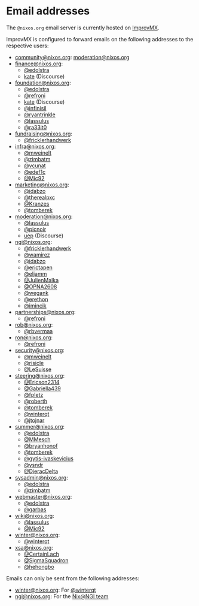 # Email addresses

The `@nixos.org` email server is currently hosted on [ImprovMX](https://improvmx.com/).

ImprovMX is configured to forward emails on the following addresses to the respective users:
- community@nixos.org: moderation@nixos.org
- finance@nixos.org:
  - [@edolstra](https://github.com/edolstra)
  - [kate](https://discourse.nixos.org/u/kate) (Discourse)
- foundation@nixos.org:
  - [@edolstra](https://github.com/edolstra)
  - [@refroni](https://github.com/refroni)
  - [kate](https://discourse.nixos.org/u/kate) (Discourse)
  - [@infinisil](https://github.com/infinisil)
  - [@ryantrinkle](https://github.com/ryantrinkle)
  - [@lassulus](https://github.com/lassulus)
  - [@ra33it0](https://github.com/ra33it0)
- fundraising@nixos.org:
  - [@fricklerhandwerk](https://github.com/fricklerhandwerk)
- infra@nixos.org:
  - [@mweinelt](https://github.com/mweinelt)
  - [@zimbatm](https://github.com/zimbatm)
  - [@vcunat](https://github.com/vcunat)
  - [@edef1c](https://github.com/edef1c)
  - [@Mic92](https://github.com/Mic92)
- marketing@nixos.org:
  - [@idabzo](https://github.com/idabzo)
  - [@therealpxc](https://github.com/therealpxc)
  - [@Kranzes](https://github.com/Kranzes)
  - [@tomberek](https://github.com/tomberek)
- moderation@nixos.org:
  - [@lassulus](https://github.com/lassulus)
  - [@picnoir](https://github.com/picnoir)
  - [uep](https://discourse.nixos.org/u/uep) (Discourse)
- ngi@nixos.org:
  - [@fricklerhandwerk](https://github.com/fricklerhandwerk)
  - [@wamirez](https://github.com/wamirez)
  - [@idabzo](https://github.com/idabzo)
  - [@erictapen](https://github.com/erictapen)
  - [@eljamm](https://github.com/eljamm)
  - [@JulienMalka](https://github.com/JulienMalka)
  - [@OPNA2608](https://github.com/OPNA2608)
  - [@wegank](https://github.com/wegank)
  - [@erethon](https://github.com/erethon)
  - [@imincik](https://github.com/imincik)
- partnerships@nixos.org:
  - [@refroni](https://github.com/refroni)
- rob@nixos.org:
  - [@rbvermaa](https://github.com/rbvermaa)
- ron@nixos.org:
  - [@refroni](https://github.com/refroni)
- security@nixos.org:
  - [@mweinelt](https://github.com/mweinelt)
  - [@risicle](https://github.com/risicle)
  - [@LeSuisse](https://github.com/LeSuisse)
- steering@nixos.org:
  - [@Ericson2314](https://github.com/Ericson2314)
  - [@Gabriella439](https://github.com/Gabriella439)
  - [@fpletz](https://github.com/fpletz)
  - [@roberth](https://github.com/roberth)
  - [@tomberek](https://github.com/tomberek)
  - [@winterqt](https://github.com/winterqt)
  - [@jtojnar](https://github.com/jtojnar)
- summer@nixos.org:
  - [@edolstra](https://github.com/edolstra)
  - [@MMesch](https://github.com/MMesch)
  - [@bryanhonof](https://github.com/bryanhonof)
  - [@tomberek](https://github.com/tomberek)
  - [@gytis-ivaskevicius](https://github.com/gytis-ivaskevicius)
  - [@ysndr](https://github.com/ysndr)
  - [@DieracDelta](https://github.com/DieracDelta)
- sysadmin@nixos.org:
  - [@edolstra](https://github.com/edolstra)
  - [@zimbatm](https://github.com/zimbatm)
- webmaster@nixos.org:
  - [@edolstra](https://github.com/edolstra)
  - [@garbas](https://github.com/garbas)
- wiki@nixos.org:
  - [@lassulus](https://github.com/lassulus)
  - [@Mic92](https://github.com/Mic92)
- winter@nixos.org:
  - [@winterqt](https://github.com/winterqt)
- xsa@nixos.org:
  - [@CertainLach](https://github.com/CertainLach)
  - [@SigmaSquadron](https://github.com/SigmaSquadron)
  - [@hehongbo](https://github.com/hehongbo)

Emails can only be sent from the following addresses:
- winter@nixos.org: For [@winterqt](https://github.com/winterqt)
- ngi@nixos.org: For the [Nix@NGI team](https://discourse.nixos.org/t/nix-ngi-making-open-source-software-run-smoothly/59229)

